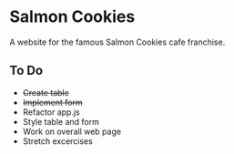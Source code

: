 # Salmon Cookies

A website for the famous Salmon Cookies cafe franchise.

## To Do

* ~~Create table~~
* ~~Implement form~~
* Refactor app.js
* Style table and form
* Work on overall web page
* Stretch excercises
